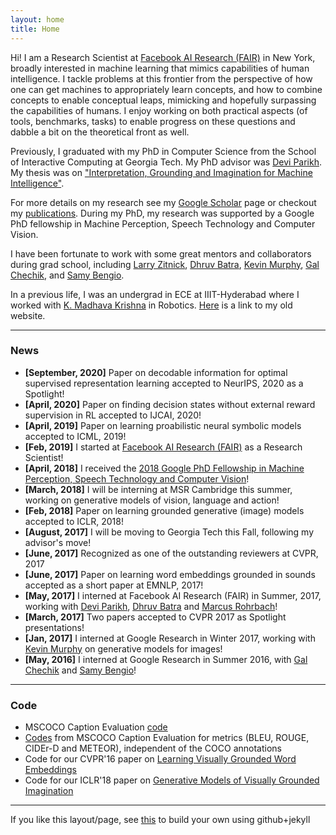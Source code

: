 ```yaml
---
layout: home
title: Home
---
```


Hi! I am a Research Scientist at <a href="https://research.fb.com/category/facebook-ai-research/">Facebook AI Research (FAIR)</a> in New York, broadly interested in
machine learning that mimics capabilities of human intelligence. I tackle problems at this frontier from the perspective of how one can get machines to 
appropriately learn concepts, and how to combine concepts to enable conceptual leaps, mimicking and hopefully surpassing the capabilities of humans.
I enjoy working on both practical aspects (of tools, benchmarks, tasks) to enable progress on these questions and dabble a bit on the theoretical
front as well. 

Previously, I graduated with my PhD in Computer Science from the School of Interactive Computing at Georgia Tech.
My PhD advisor was <a href='https://www.cc.gatech.edu/~parikh/'>Devi Parikh</a>.
My thesis was on <a href="https://smartech.gatech.edu/handle/1853/60799">"Interpretation, Grounding and Imagination for Machine Intelligence"</a>.

For more details on my research see my <a href='https://scholar.google.com/citations?user=v1CRzeAAAAAJ&hl=en'>Google Scholar</a> page or checkout my <a href="http://vrama91.github.io/publications/">publications</a>. During my PhD, my research was supported by a Google PhD fellowship in Machine Perception, Speech Technology and Computer Vision.

[//]: # "On the vision side, I am interested in problems in vision and language, learning common sense and visual reasoning. On the machine learning side, I am interested in developing tools for effective low-shot learning, generative models, bayesian deep learning and variational inference."

[//]: # "I also care about issues of how we evaluate our models, as we edge towards higher-level AI-complete tasks. In my first project in grad school, I worked on a (now popularly used) evaluation metric for image captioning called CIDEr."

I have been fortunate to work with some great mentors and collaborators during grad school, including <a href="http://larryzitnick.org/">Larry Zitnick</a>,
<a href="http://www.cc.gatech.edu/~dbatra/index.html">Dhruv Batra</a>,
<a href="https://www.cs.ubc.ca/~murphyk/">Kevin Murphy</a>,
<a href="http://ai.stanford.edu/~gal/">Gal Chechik</a>, and <a href="http://bengio.abracadoudou.com/">Samy Bengio</a>.

In a previous life, I was an undergrad in ECE at IIIT-Hyderabad where I worked with <a href='http://www.iiit.ac.in/people/faculty/mkrishna'>K. Madhava Krishna</a> in Robotics. <a href='https://sites.google.com/site/ramakrishnavedantam928/'>Here</a> is a link to my old website.

<hr/>

<h3>News</h3>
<ul>
<li> <b>[September, 2020]</b> Paper on decodable information for optimal supervised representation learning accepted to NeurIPS, 2020 as a Spotlight!</li>
<li> <b>[April, 2020]</b> Paper on finding decision states without external reward supervision in RL accepted to IJCAI, 2020!</li>
<li> <b>[April, 2019]</b> Paper on learning proabilistic neural symbolic models accepted to ICML, 2019!</li>
<li> <b>[Feb, 2019]</b> I started at <a href="https://research.fb.com/category/facebook-ai-research/">Facebook AI Research (FAIR)</a> as a Research Scientist!</li>
<li> <b>[April, 2018]</b> I received the <a href="https://research.googleblog.com/2018/04/announcing-2018-google-phd-fellows-for.html">2018 Google PhD Fellowship in Machine Perception, Speech Technology and Computer Vision</a>!</li>
<li> <b>[March, 2018]</b> I will be interning at MSR Cambridge this summer, working on generative models of vision, language and action!</li>
<li> <b>[Feb, 2018]</b> Paper on learning grounded generative (image) models accepted to ICLR, 2018!</li>
<li> <b>[August, 2017]</b> I will be moving to Georgia Tech this Fall, following my advisor's move!</li>
<li> <b>[June, 2017]</b> Recognized as one of the outstanding reviewers at CVPR, 2017</li>
<li> <b>[June, 2017]</b> Paper on learning word embeddings grounded in sounds accepted as a short paper at EMNLP, 2017!</li>
<li> <b>[May, 2017]</b> I interned at Facebook AI Research (FAIR) in Summer, 2017, working with <a href='http://filebox.ece.vt.edu/~parikh'>Devi Parikh</a>, <a href="http://www.cc.gatech.edu/~dbatra/index.html">Dhruv Batra</a> and <a href="http://rohrbach.vision/">Marcus Rohrbach</a>!</li>
<li> <b>[March, 2017]</b> Two papers accepted to CVPR 2017 as Spotlight presentations! </li>
<li> <b>[Jan, 2017]</b> I interned at Google Research in Winter 2017, working with <a href="http://research.google.com/pubs/KevinMurphy.html">Kevin Murphy</a> on generative models for images!</li>
<li> <b>[May, 2016]</b> I interned at Google Research in Summer 2016, with <a href="http://ai.stanford.edu/~gal/">Gal Chechik</a> and <a href="http://bengio.abracadoudou.com/">Samy Bengio</a>!</li>
</ul>
<hr/>

<h3>Code</h3>
<ul>
<li> MSCOCO Caption Evaluation <a href="https://github.com/tylin/coco-caption"> code</a></li>
<li> <a href="https://github.com/vrama91/coco-caption">Codes</a> from MSCOCO Caption Evaluation for metrics (BLEU, ROUGE, CIDEr-D and METEOR), independent of the COCO annotations </li>
<li> Code for our CVPR'16 paper on <a href="https://github.com/satwikkottur/VisualWord2Vec">Learning Visually Grounded Word Embeddings</a></li>
<li> Code for our ICLR'18 paper on <a href="https://github.com/google/joint_vae">Generative Models of Visually Grounded Imagination</a></li>
</ul>	
<hr/>
If you like this layout/page, see <a href='demo-post'>this</a> to build your own using github+jekyll 
